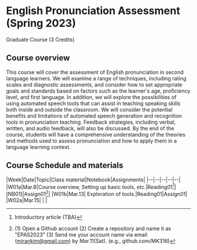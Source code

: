 # English Pronunciation Assessment (Spring 2023)
Graduate Course (3 Credits)

## Course overview
This course will cover the assessment of English pronunciation in second language learners. We will examine a range of techniques, including rating scales and diagnostic assessments, and consider how to set appropriate goals and standards based on factors such as the learner's age, proficiency level, and first language. In addition, we will explore the possibilities of using automated speech tools that can assist in teaching speaking skills both inside and outside the classroom.  We will consider the potential benefits and limitations of automated speech generation and recognition tools in pronunciation teaching. Feedback strategies, including verbal, written, and audio feedback, will also be discussed. By the end of the course, students will have a comprehensive understanding of the theories and methods used to assess pronunciation and how to apply them in a language learning context.

## Course Schedule and materials

|Week|Date|Topic|Class material|Notebook|Assignments|
|--|--|--|--|--|
|W01a|Mar.8|Course overview, Setting up basic tools, etc.|Reading01[^1]|[NB01]|Assign01[^2]|
|W01b|Mar.13| Exploration of tools.|Reading01|Assign01|
|W02a|Mar.15| | |



[^1]: Introductory article (TBA)
[^2]: (1) Open a Github account (2) Create a repository and name it as "EPAS2023" (3) Send me your account name via email (mirankim@gmail.com) by Mar.11(Sat). (e.g., github.com/MK316)

